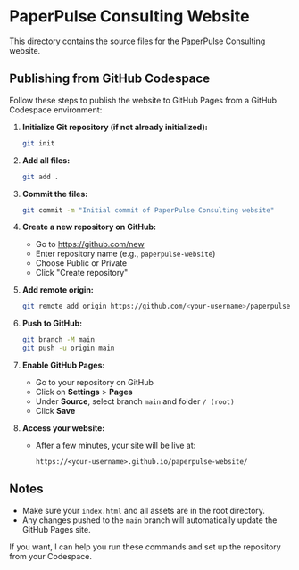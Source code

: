 # PaperPulse Consulting Website

This directory contains the source files for the PaperPulse Consulting website.

## Publishing from GitHub Codespace

Follow these steps to publish the website to GitHub Pages from a GitHub Codespace environment:

1. **Initialize Git repository (if not already initialized):**
   ```bash
   git init
   ```

2. **Add all files:**
   ```bash
   git add .
   ```

3. **Commit the files:**
   ```bash
   git commit -m "Initial commit of PaperPulse Consulting website"
   ```

4. **Create a new repository on GitHub:**
   - Go to https://github.com/new
   - Enter repository name (e.g., `paperpulse-website`)
   - Choose Public or Private
   - Click "Create repository"

5. **Add remote origin:**
   ```bash
   git remote add origin https://github.com/<your-username>/paperpulse-website.git
   ```

6. **Push to GitHub:**
   ```bash
   git branch -M main
   git push -u origin main
   ```

7. **Enable GitHub Pages:**
   - Go to your repository on GitHub
   - Click on **Settings** > **Pages**
   - Under **Source**, select branch `main` and folder `/ (root)`
   - Click **Save**

8. **Access your website:**
   - After a few minutes, your site will be live at:
     ```
     https://<your-username>.github.io/paperpulse-website/
     ```

## Notes

- Make sure your `index.html` and all assets are in the root directory.
- Any changes pushed to the `main` branch will automatically update the GitHub Pages site.

If you want, I can help you run these commands and set up the repository from your Codespace.
